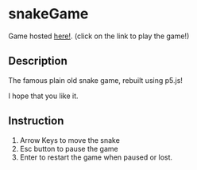 # snakeGame

Game hosted [here!](https://iampriyam.github.io/snakeGame/). (click on the link to play the game!)

## Description

The famous plain old snake game, rebuilt using p5.js!

I hope that you like it.

## Instruction

1. Arrow Keys to move the snake
2. Esc button to pause the game
3. Enter to restart the game when paused or lost.
